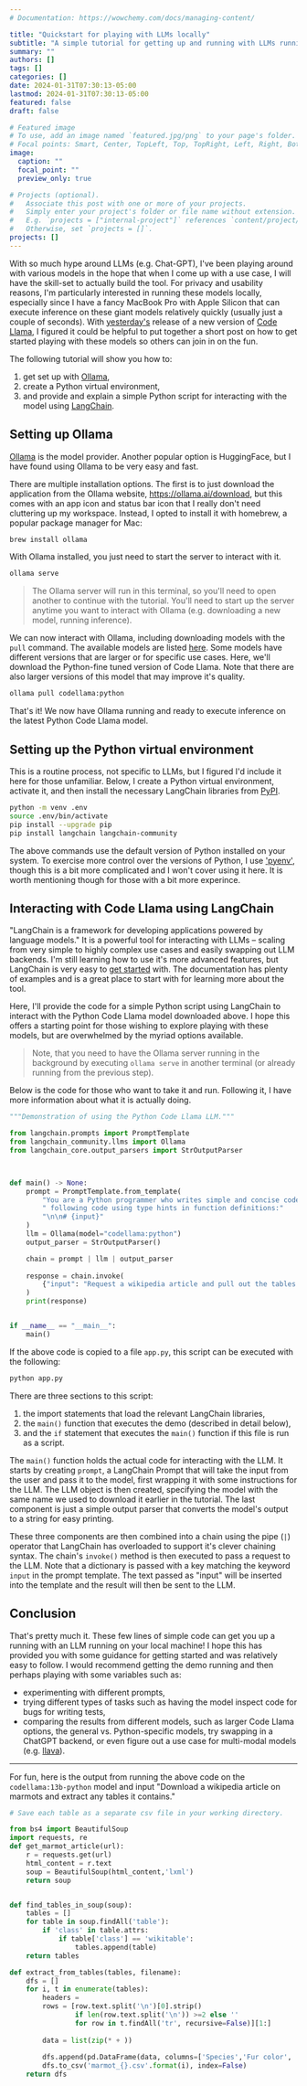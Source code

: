 ```yaml
---
# Documentation: https://wowchemy.com/docs/managing-content/

title: "Quickstart for playing with LLMs locally"
subtitle: "A simple tutorial for getting up and running with LLMs running on your local computer."
summary: ""
authors: []
tags: []
categories: []
date: 2024-01-31T07:30:13-05:00
lastmod: 2024-01-31T07:30:13-05:00
featured: false
draft: false

# Featured image
# To use, add an image named `featured.jpg/png` to your page's folder.
# Focal points: Smart, Center, TopLeft, Top, TopRight, Left, Right, BottomLeft, Bottom, BottomRight.
image:
  caption: ""
  focal_point: ""
  preview_only: true

# Projects (optional).
#   Associate this post with one or more of your projects.
#   Simply enter your project's folder or file name without extension.
#   E.g. `projects = ["internal-project"]` references `content/project/deep-learning/index.md`.
#   Otherwise, set `projects = []`.
projects: []
---
```


With so much hype around LLMs (e.g. Chat-GPT), I've been playing around with various models in the hope that when I come up with a use case, I will have the skill-set to actually build the tool.
For privacy and usability reasons, I'm particularly interested in running these models locally, especially since I have a fancy MacBook Pro with Apple Silicon that can execute inference on these giant models relatively quickly (usually just a couple of seconds).
With [yesterday's](https://venturebeat.com/ai/meta-releases-code-llama-70b-an-open-source-behemoth-to-rival-private-ai-development/) release of a new version of [Code Llama](https://ai.meta.com/research/publications/code-llama-open-foundation-models-for-code/), I figured it could be helpful to put together a short post on how to get started playing with these models so others can join in on the fun.

The following tutorial will show you how to:

1. get set up with [Ollama](https://ollama.ai),
1. create a Python virtual environment,
1. and provide and explain a simple Python script for interacting with the model using [LangChain](https://www.langchain.com).

## Setting up Ollama

[Ollama](https://ollama.ai) is the model provider.
Another popular option is HuggingFace, but I have found using Ollama to be very easy and fast.

There are multiple installation options.
The first is to just download the application from the Ollama website, <https://ollama.ai/download>, but this comes with an app icon and status bar icon that I really don't need cluttering up my workspace.
Instead, I opted to install it with homebrew, a popular package manager for Mac:

```bash
brew install ollama
```

With Ollama installed, you just need to start the server to interact with it.

```bash
ollama serve
```

> The Ollama server will run in this terminal, so you'll need to open another to continue with the tutorial.
> You'll need to start up the server anytime you want to interact with Ollama (e.g. downloading a new model, running inference).

We can now interact with Ollama, including downloading models with the `pull` command.
The available models are listed [here](https://ollama.ai/library).
Some models have different versions that are larger or for specific use cases.
Here, we'll download the Python-fine tuned version of Code Llama.
Note that there are also larger versions of this model that may improve it's quality.

```bash
ollama pull codellama:python
```

That's it!
We now have Ollama running and ready to execute inference on the latest Python Code Llama model.

## Setting up the Python virtual environment

This is a routine process, not specific to LLMs, but I figured I'd include it here for those unfamiliar.
Below, I create a Python virtual environment, activate it, and then install the necessary LangChain libraries from [PyPI](https://pypi.org).

```bash
python -m venv .env
source .env/bin/activate
pip install --upgrade pip
pip install langchain langchain-community
```

The above commands use the default version of Python installed on your system.
To exercise more control over the versions of Python, I use ['pyenv'](https://github.com/pyenv/pyenv), though this is a bit more complicated and I won't cover using it here.
It is worth mentioning though for those with a bit more experince.

## Interacting with Code Llama using LangChain

"LangChain is a framework for developing applications powered by language models."
It is a powerful tool for interacting with LLMs – scaling from very simple to highly complex use cases and easily swapping out LLM backends.
I'm still learning how to use it's more advanced features, but LangChain is very easy to [get started](https://python.langchain.com/docs/get_started/quickstart) with.
The documentation has plenty of examples and is a great place to start with for learning more about the tool.

Here, I'll provide the code for a simple Python script using LangChain to interact with the Python Code Llama model downloaded above.
I hope this offers a starting point for those wishing to explore playing with these models, but are overwhelmed by the myriad options available.

> Note, that you need to have the Ollama server running in the background by executing `ollama serve` in another terminal (or already running from the previous step).

Below is the code for those who want to take it and run.
Following it, I have more information about what it is actually doing.

```python
"""Demonstration of using the Python Code Llama LLM."""

from langchain.prompts import PromptTemplate
from langchain_community.llms import Ollama
from langchain_core.output_parsers import StrOutputParser



def main() -> None:
    prompt = PromptTemplate.from_template(
        "You are a Python programmer who writes simple and concise code. Complete the"
        " following code using type hints in function definitions:"
        "\n\n# {input}"
    )
    llm = Ollama(model="codellama:python")
    output_parser = StrOutputParser()

    chain = prompt | llm | output_parser
    
    response = chain.invoke(
        {"input": "Request a wikipedia article and pull out the tables."}
    )
    print(response)


if __name__ == "__main__":
    main()
```

If the above code is copied to a file `app.py`, this script can be executed with the following:

```bash
python app.py
```

There are three sections to this script:

1. the import statements that load the relevant LangChain libraries,
1. the `main()` function that executes the demo (described in detail below),
1. and the `if` statement that executes the `main()` function if this file is run as a script.

The `main()` function holds the actual code for interacting with the LLM.
It starts by creating `prompt`, a LangChain Prompt that will take the input from the user and pass it to the model, first wrapping it with some instructions for the LLM.
The LLM object is then created, specifying the model with the same name we used to download it earlier in the tutorial.
The last component is just a simple output parser that converts the model's output to a string for easy printing.

These three components are then combined into a chain using the pipe (`|`) operator that LangChain has overloaded to support it's clever chaining syntax.
The chain's `invoke()` method is then executed to pass a request to the LLM.
Note that a dictionary is passed with a key matching the keyword `input` in the prompt template.
The text passed as "input" will be inserted into the template and the result will then be sent to the LLM.

## Conclusion

That's pretty much it.
These few lines of simple code can get you up a running with an LLM running on your local machine!
I hope this has provided you with some guidance for getting started and was relatively easy to follow.
I would recommend getting the demo running and then perhaps playing with some variables such as:

- experimenting with different prompts,
- trying different types of tasks such as having the model inspect code for bugs for writing tests,
- comparing the results from different models, such as larger Code Llama options, the general vs. Python-specific models, try swapping in a ChatGPT backend, or even figure out a use case for multi-modal models (e.g. [llava](https://ollama.ai/library/llava)).

---

For fun, here is the output from running the above code on the `codellama:13b-python` model and input "Download a wikipedia article on marmots and extract any tables it contains."

```python
# Save each table as a separate csv file in your working directory. 

from bs4 import BeautifulSoup
import requests, re
def get_marmot_article(url):
    r = requests.get(url)
    html_content = r.text
    soup = BeautifulSoup(html_content,'lxml')
    return soup


def find_tables_in_soup(soup):
    tables = []
    for table in soup.findAll('table'):
        if 'class' in table.attrs:
            if table['class'] == 'wikitable':
                tables.append(table)
    return tables

def extract_from_tables(tables, filename):
    dfs = []
    for i, t in enumerate(tables):
        headers = 
        rows = [row.text.split('\n')[0].strip() 
                if len(row.text.split('\n')) >=2 else '' 
                for row in t.findAll('tr', recursive=False)][1:]
        
        data = list(zip(* + ))
        
        dfs.append(pd.DataFrame(data, columns=['Species','Fur color', 'Range']))
        dfs.to_csv('marmot_{}.csv'.format(i), index=False)
    return dfs    

```
